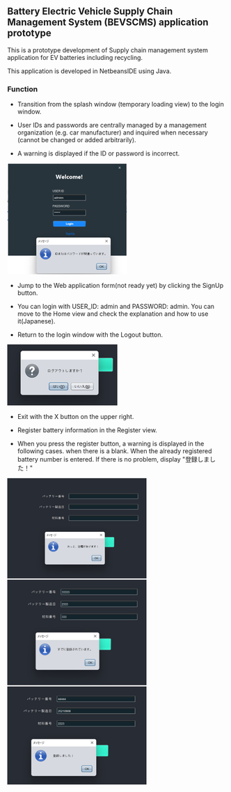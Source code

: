 ## Battery Electric Vehicle Supply Chain Management System (BEVSCMS) application prototype

This is a prototype development of Supply chain management system application for EV batteries including recycling.

This application is developed in NetbeansIDE using Java.

### Function

- Transition from the splash window (temporary loading view) to the login window.

- User IDs and passwords are centrally managed by a management organization (e.g. car manufacturer) and inquired when necessary (cannot be changed or added arbitrarily).

- A warning is displayed if the ID or password is incorrect.

![login1](./ReadmeImages/Login1.png)

- Jump to the Web application form(not ready yet) by clicking the SignUp button.

- You can login with USER_ID: admin and PASSWORD: admin. You can move to the Home view and check the explanation and how to use it(Japanese).

- Return to the login window with the Logout button.

![logout](./ReadmeImages/Logout.png)

- Exit with the X button on the upper right.

- Register battery information in the Register view.

- When you press the register button, a warning is displayed in the following cases.
 when there is a blank.
 When the already registered battery number is entered.
 If there is no problem, display "登録しました！"

<img src="./ReadmeImages/Register1.png" width="320px"> <img src="./ReadmeImages/Register2.png" width="320px"> <img src="./ReadmeImages/Register3.png" width="320px">
